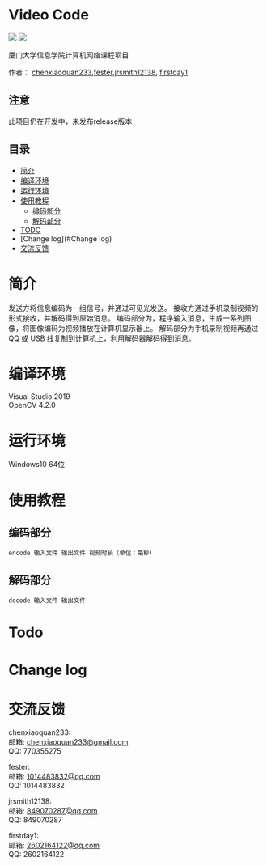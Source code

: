 # Video Code

![](https://img.shields.io/badge/build-passing-brightgreen)
![](https://img.shields.io/badge/dependencies-opencv4.2.0-brightgreen)

厦门大学信息学院计算机网络课程项目

作者： [chenxiaoquan233](https://github.com/chenxiaoquan233),[fester](https://github.com/ferster),[jrsmith12138](https://github.com/jrsmith12138),
[firstday1](https://github.com/firstday1)

## 注意

此项目仍在开发中，未发布release版本

<!-- toc -->
## 目录
- [简介](#简介)
- [编译环境](#编译环境)
- [运行环境](#运行环境)
- [使用教程](#使用教程)
  * [编码部分](#编码部分)
  * [解码部分](#解码部分)
- [TODO](#TODO)
- [Change log](#Change log)
- [交流反馈](#交流反馈)

<!-- tocstop -->

# 简介
发送方将信息编码为一组信号，并通过可见光发送。 接收方通过手机录制视频的形式接收，并解码得到原始消息。  编码部分为，程序输入消息，生成一系列图像，将图像编码为视频播放在计算机显示器上。 解码部分为手机录制视频再通过 QQ 或 USB 线复制到计算机上，利用解码器解码得到消息。

# 编译环境
Visual Studio 2019  
OpenCV 4.2.0
# 运行环境
Windows10 64位
# 使用教程

## 编码部分
```
encode 输入文件 输出文件 视频时长（单位：毫秒）
```
## 解码部分
```
decode 输入文件 输出文件
```
# Todo

# Change log

# 交流反馈
chenxiaoquan233:  
邮箱: chenxiaoquan233@gmail.com  
QQ: 770355275

fester:  
邮箱: 1014483832@qq.com  
QQ: 1014483832

jrsmith12138:  
邮箱: 849070287@qq.com  
QQ: 849070287

firstday1:  
邮箱: 2602164122@qq.com  
QQ: 2602164122